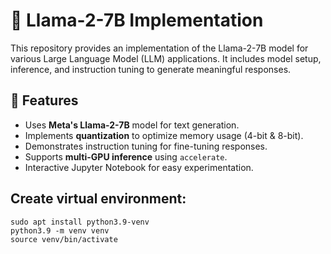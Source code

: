 # 🚀 Llama-2-7B Implementation  

This repository provides an implementation of the Llama-2-7B model for various Large Language Model (LLM) applications. It includes model setup, inference, and instruction tuning to generate meaningful responses. 

## 📌 Features  
- Uses **Meta's Llama-2-7B** model for text generation.  
- Implements **quantization** to optimize memory usage (4-bit & 8-bit).  
- Demonstrates instruction tuning for fine-tuning responses.
- Supports **multi-GPU inference** using `accelerate`.  
- Interactive Jupyter Notebook for easy experimentation.  

## Create virtual environment:
```
sudo apt install python3.9-venv
python3.9 -m venv venv
source venv/bin/activate
```


